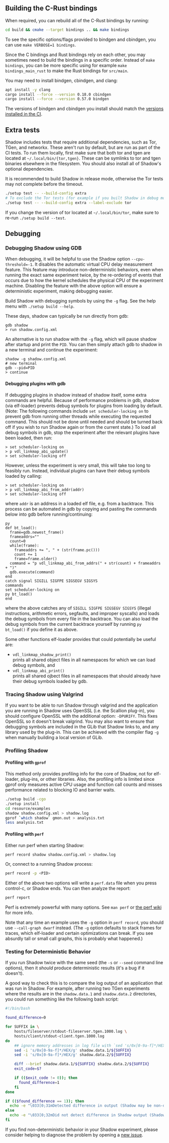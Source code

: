 ## Building the C-Rust bindings

When required, you can rebuild all of the C-Rust bindings by running:

```bash
cd build && cmake --target bindings .. && make bindings
```

To see the specific options/flags provided to bindgen and cbindgen, you can use `make VERBOSE=1 bindings`.

Since the C bindings and Rust bindings rely on each other, you may sometimes need to build the bindings in a specific order. Instead of `make bindings`, you can be more specific using for example `make bindings_main_rust` to make the Rust bindings for `src/main`.

You may need to install bindgen, cbindgen, and clang:

```bash
apt install -y clang
cargo install --force --version 0.18.0 cbindgen
cargo install --force --version 0.57.0 bindgen
```

The versions of bindgen and cbindgen you install should match the [versions installed in the CI](https://github.com/shadow/shadow/blob/dev/.github/workflows/lint.yml).

## Extra tests

Shadow includes tests that require additional dependencies, such as Tor, TGen, and networkx. These aren't run by default, but are run as part of the CI tests. To run them locally, first make sure that both tor and tgen are located at `~/.local/bin/{tor,tgen}`. These can be symlinks to tor and tgen binaries elsewhere in the filesystem. You should also install all of Shadow's optional dependencies.

It is recommended to build Shadow in release mode, otherwise the Tor tests may not complete before the timeout.

```bash
./setup test -- --build-config extra
# To exclude the Tor tests (for example if you built Shadow in debug mode)
./setup test -- --build-config extra --label-exclude tor
```

If you change the version of tor located at `~/.local/bin/tor`, make sure to re-run `./setup build --test`.

## Debugging

### Debugging Shadow using GDB

When debugging, it will be helpful to use the Shadow option `--cpu-threshold=-1`. It disables the automatic virtual CPU delay measurement feature. This feature may introduce non-deterministic behaviors, even when running the exact same experiment twice, by the re-ordering of events that occurs due to how the kernel schedules the physical CPU of the experiment machine. Disabling the feature with the above option will ensure a deterministic experiment, making debugging easier.

Build Shadow with debugging symbols by using the `-g` flag. See the help menu with `./setup build --help`.

These days, shadow can typically be run directly from gdb:
```
gdb shadow
> run shadow.config.xml
```

An alternative is to run shadow with the `-g` flag, which will pause shadow after startup and print the `PID`. You can then simply attach gdb to shadow in a new terminal and continue the experiment:
```
shadow -g shadow.config.xml
# new terminal
gdb --pid=PID
> continue
```

#### Debugging plugins with gdb

If debugging plugins in shadow instead of shadow itself, some extra commands are helpful. Because of performance problems in gdb, shadow (via elf-loader) prevents debug symbols for plugins from loading by default. (Note: The following commands include `set scheduler-locking on` to prevent gdb from running other threads while executing the requested command. This should not be done until needed and should be turned back off if you wish to run Shadow again or from the current state.) To load all debug symbols in gdb, stop the experiment after the relevant plugins have been loaded, then run:
```
> set scheduler-locking on
> p vdl_linkmap_abi_update()
> set scheduler-locking off
```
However, unless the experiment is very small, this will take too long to feasibly run. Instead, individual plugins can have their debug symbols loaded by calling:
```
> set scheduler-locking on
> p vdl_linkmap_abi_from_addr(addr)
> set scheduler-locking off
```
where `addr` is an address in a loaded elf file, e.g. from a backtrace.
This process can be automated in gdb by copying and pasting the commands below into gdb before running/continuing:
```
py
def bt_load():
  frame=gdb.newest_frame()
  frameaddrs=""
  count=0
  while(frame):
    frameaddrs += ", " + (str(frame.pc()))
    count += 1
    frame=frame.older()
  command = "p vdl_linkmap_abi_from_addrs(" + str(count) + frameaddrs + ")"
  gdb.execute(command)
end
catch signal SIGILL SIGFPE SIGSEGV SIGSYS
commands
set scheduler-locking on
py bt_load()
end
```
where the above catches any of `SIGILL SIGFPE SIGSEGV SIGSYS` (illegal instructions, arithmetic errors, segfaults, and improper syscalls) and loads the debug symbols from every file in the backtrace. You can also load the debug symbols from the current backtrace yourself by running `py bt_load()` if you define it as above.

Some other functions elf-loader provides that could potentially be useful are:  
  * `vdl_linkmap_shadow_print()`  
     prints all shared object files in all namespaces for which we can load debug symbols, and
  * `vdl_linkmap_abi_print()`  
     prints all shared ojbect files in all namespaces that should already have their debug symbols loaded by gdb.

### Tracing Shadow using Valgrind

If you want to be able to run Shadow through valgrind and the application you 
are running in Shadow uses OpenSSL (i.e. the Scallion plug-in), you should configure OpenSSL with the 
additional option: `-DPURIFY`. This fixes OpenSSL so it doesn't break valgrind.
You may also want to ensure that debugging symbols are included in the GLib
that Shadow links to, and any library used by the plug-in. This can be achieved
with the compiler flag `-g` when manually building a local version of GLib.

### Profiling Shadow

#### Profiling with `gprof`

This method only provides profiling info for the core of Shadow, not for elf-loader, plug-ins, or other libraries. Also, the profiling info is limited since gprof only measures active CPU usage and function call counts and misses performance related to blocking IO and barrier waits.

```bash
./setup build -cgo
./setup install
cd resource/examples
shadow shadow.config.xml > shadow.log
gprof `which shadow` gmon.out > analysis.txt
less analysis.txt
```

#### Profiling with `perf`

Either run perf when starting Shadow:

```bash
perf record shadow shadow.config.xml > shadow.log
```

Or, connect to a running Shadow process:

```bash
perf record -p <PID>
```

Either of the above two options will write a `perf.data` file when you press control-c, or Shadow ends. You can then analyze the report:

```bash
perf report
```

Perf is extremely powerful with many options. See `man perf` or [the perf wiki](https://perf.wiki.kernel.org/index.php/Tutorial) for more info.

Note that any time an example uses the `-g` option in `perf record`, you should use `--call-graph dwarf` instead. (The `-g` option defaults to stack frames for traces, which elf-loader and certain optimizations can break. If you see absurdly tall or small call graphs, this is probably what happened.)

### Testing for Deterministic Behavior

If you run Shadow twice with the same seed (the `-s` or `--seed` command line options), then it _should_ produce deterministic results (it's a bug if it doesn't).

A good way to check this is to compare the log output of an application that was run in Shadow. For example, after running two TGen experiments where the results are in the `shadow.data.1` and `shadow.data.2` directories, you could run something like the following bash script:

```bash
#!/bin/bash

found_difference=0

for SUFFIX in \
    hosts/fileserver/stdout-fileserver.tgen.1000.log \
    hosts/client/stdout-client.tgen.1000.log
do
    ## ignore memory addresses in log file with `sed 's/0x[0-9a-f]*/HEX/g' FILENAME`
    sed -i 's/0x[0-9a-f]*/HEX/g' shadow.data.1/${SUFFIX}
    sed -i 's/0x[0-9a-f]*/HEX/g' shadow.data.2/${SUFFIX}

    diff --brief shadow.data.1/${SUFFIX} shadow.data.2/${SUFFIX}
    exit_code=$?

    if (($exit_code != 0)); then
      found_difference=1
    fi
done

if (($found_difference == 1)); then
  echo -e "\033[0;31mDetected difference in output (Shadow may be non-deterministic).\033[0m"
else
  echo -e "\033[0;32mDid not detect difference in Shadow output (Shadow may be deterministic).\033[0m"
fi
```

If you find non-deterministic behavior in your Shadow experiment, please consider helping to diagnose the problem by opening a [new issue](https://github.com/shadow/shadow/issues/new).
